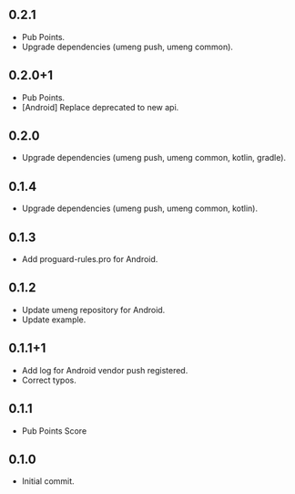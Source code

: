 ## 0.2.1
* Pub Points.
* Upgrade dependencies (umeng push, umeng common).

## 0.2.0+1
* Pub Points.
* \[Android\] Replace deprecated to new api.

## 0.2.0
* Upgrade dependencies (umeng push, umeng common, kotlin, gradle).

## 0.1.4
* Upgrade dependencies (umeng push, umeng common, kotlin).

## 0.1.3
* Add proguard-rules.pro for Android.

## 0.1.2
* Update umeng repository for Android.
* Update example.

## 0.1.1+1
* Add log for Android vendor push registered.
* Correct typos.

## 0.1.1

* Pub Points Score

## 0.1.0

* Initial commit.
